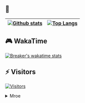 ## 🤺 

| [![Github stats](https://github-readme-stats.vercel.app/api?username=Littlegolden&count_private=true&show_icons=true&include_all_commits=true&hide_border=true)](#) | [![Top Langs](https://github-readme-stats.vercel.app/api/top-langs/?username=Littlegolden&layout=compact&hide_border=true&langs_count=10&hide=Groff,Perl,Makefile,Shell,Prolog,HTML,Gettext%20Catalog)](#) |
| ------------- | ------------- |

## 🎮 WakaTime

[![Breaker's wakatime stats](https://github-readme-stats.vercel.app/api/wakatime?username=Littlegolden&show_icons=true)](#) 

## ⚡ Visitors
[![Visitors](https://profile-counter.glitch.me/Littlegolden/count.svg)](#)

<details>
  <summary>Mroe</summary>
  <h2>🦄 daily.dev Card</h2>
  <a href="https://app.daily.dev/Littlegolden"><img src="https://api.daily.dev/devcards/3cc9bcd73dfb4794b91a576cb7033ef2.png?r=v09" width="400" alt="Golden's Dev Card"/></a>
</details>
